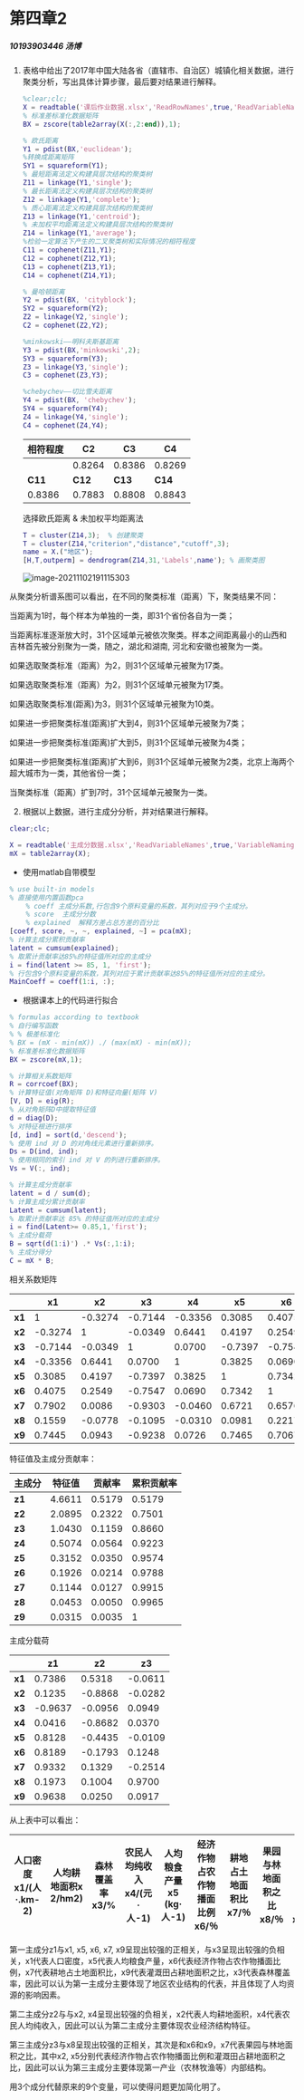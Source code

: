 # 第四章2


##### 10193903446 汤博

1. 表格中给出了2017年中国大陆各省（直辖市、自治区）城镇化相关数据，进行聚类分析，写出具体计算步骤，最后要对结果进行解释。

   ```matlab
   %clear;clc;
   X = readtable('课后作业数据.xlsx','ReadRowNames',true,'ReadVariableNames',true,'VariableNamingRule','preserve');
   % 标准差标准化数据矩阵
   BX = zscore(table2array(X(:,2:end)),1);  
   
   % 欧氏距离
   Y1 = pdist(BX,'euclidean'); 
   %转换成距离矩阵
   SY1 = squareform(Y1);
   % 最短距离法定义构建具层次结构的聚类树
   Z11 = linkage(Y1,'single'); 
   % 最长距离法定义构建具层次结构的聚类树
   Z12 = linkage(Y1,'complete'); 
   % 质心距离法定义构建具层次结构的聚类树
   Z13 = linkage(Y1,'centroid');
   % 未加权平均距离法定义构建具层次结构的聚类树
   Z14 = linkage(Y1,'average');
   %检验一定算法下产生的二叉聚类树和实际情况的相符程度
   C11 = cophenet(Z11,Y1);
   C12 = cophenet(Z12,Y1);
   C13 = cophenet(Z13,Y1);
   C14 = cophenet(Z14,Y1);
   
   % 曼哈顿距离
   Y2 = pdist(BX, 'cityblock');
   SY2 = squareform(Y2);
   Z2 = linkage(Y2,'single'); 
   C2 = cophenet(Z2,Y2);
   
   %minkowski——明科夫斯基距离
   Y3 = pdist(BX,'minkowski',2);
   SY3 = squareform(Y3);
   Z3 = linkage(Y3,'single'); 
   C3 = cophenet(Z3,Y3);
   
   %chebychev——切比雪夫距离
   Y4 = pdist(BX, 'chebychev');
   SY4 = squareform(Y4);
   Z4 = linkage(Y4,'single'); 
   C4 = cophenet(Z4,Y4);
   ```

   | 相符程度 | C2      | C3      | C4      |
   | -------- | ------- | ------- | ------- |
   |          | 0.8264  | 0.8386  | 0.8269  |
   | **C11**  | **C12** | **C13** | **C14** |
   | 0.8386   | 0.7883  | 0.8808  | 0.8843  |

   选择欧氏距离 & 未加权平均距离法

   ```matlab
   T = cluster(Z14,3);  % 创建聚类
   T = cluster(Z14,"criterion","distance","cutoff",3);
   name = X.("地区");
   [H,T,outperm] = dendrogram(Z14,31,'Labels',name'); % 画聚类图
   ```

   ![image-20211102191115303](C:\Users\Wingnes\AppData\Roaming\Typora\typora-user-images\image-20211102191115303.png)

从聚类分析谱系图可以看出，在不同的聚类标准（距离）下，聚类结果不同：

当距离为1时，每个样本为单独的一类，即31个省份各自为一类；

当距离标准逐渐放大时，31个区域单元被依次聚类。样本之间距离最小的山西和吉林首先被分别聚为一类，随之，湖北和湖南, 河北和安徽也被聚为一类。

如果选取聚类标准（距离）为2，则31个区域单元被聚为17类。

如果选取聚类标准（距离）为2，则31个区域单元被聚为17类。

如果选取聚类标准(距离)为3，则31个区域单元被聚为10类。

如果进一步把聚类标准(距离)扩大到4，则31个区域单元被聚为7类；

如果进一步把聚类标准(距离)扩大到5，则31个区域单元被聚为4类；

如果进一步把聚类标准(距离)扩大到6，则31个区域单元被聚为2类，北京上海两个超大城市为一类，其他省份一类；

当聚类标准（距离）扩到7时，31个区域单元被聚为一类。


2. 根据以上数据，进行主成分分析，并对结果进行解释。

```matlab
clear;clc;

X = readtable('主成分数据.xlsx','ReadVariableNames',true,'VariableNamingRule','preserve');
mX = table2array(X);
```



- 使用matlab自带模型

```matlab
% use built-in models 
% 直接使用内置函数pca
    % coeff 主成分系数,行包含9个原料变量的系数，其列对应于9个主成分。
    % score  主成分分数
    % explained  解释方差占总方差的百分比
[coeff, score, ~, ~, explained, ~] = pca(mX);
% 计算主成分累积贡献率
latent = cumsum(explained);
% 取累计贡献率达85%的特征值所对应的主成分
i = find(latent >= 85, 1, 'first');
% 行包含9个原料变量的系数，其列对应于累计贡献率达85%的特征值所对应的主成分。
MainCoeff = coeff(1:i, :);
```



- 根据课本上的代码进行拟合

```matlab
% formulas according to textbook
% 自行编写函数
% % 极差标准化
% BX = (mX - min(mX)) ./ (max(mX) - min(mX));
% 标准差标准化数据矩阵
BX = zscore(mX,1);  

% 计算相关系数矩阵
R = corrcoef(BX); 
% 计算特征值(对角矩阵 D)和特征向量(矩阵 V)
[V, D] = eig(R); 
% 从对角矩阵D中提取特征值
d = diag(D); 
% 对特征根进行排序
[d, ind] = sort(d,'descend');
% 使用 ind 对 D 的对角线元素进行重新排序。
Ds = D(ind, ind);
% 使用相同的索引 ind 对 V 的列进行重新排序。
Vs = V(:, ind);

% 计算主成分贡献率
latent = d / sum(d); 
% 计算主成分累计贡献率
Latent = cumsum(latent);  
% 取累计贡献率达 85% 的特征值所对应的主成分
i = find(Latent>= 0.85,1,'first');
% 主成分载荷
B = sqrt(d(1:i)') .* Vs(:,1:i); 
% 主成分得分
C = mX * B;  
```

相关系数矩阵

|        | x1      | x2      | x3      | x4      | x5      | x6      | x7      | x8      | **x9**  |
| ------ | ------- | ------- | ------- | ------- | ------- | ------- | ------- | ------- | ------- |
| **x1** | 1       | -0.3274 | -0.7144 | -0.3356 | 0.3085  | 0.4075  | 0.7902  | 0.1559  | 0.7445  |
| **x2** | -0.3274 | 1       | -0.0349 | 0.6441  | 0.4197  | 0.2549  | 0.0086  | -0.0778 | 0.0943  |
| **x3** | -0.7144 | -0.0349 | 1       | 0.0700  | -0.7397 | -0.7547 | -0.9303 | -0.1095 | -0.9238 |
| **x4** | -0.3356 | 0.6441  | 0.0700  | 1       | 0.3825  | 0.0690  | -0.0460 | -0.0310 | 0.0726  |
| **x5** | 0.3085  | 0.4197  | -0.7397 | 0.3825  | 1       | 0.7342  | 0.6721  | 0.0981  | 0.7465  |
| **x6** | 0.4075  | 0.2549  | -0.7547 | 0.0690  | 0.7342  | 1       | 0.6576  | 0.2217  | 0.7067  |
| **x7** | 0.7902  | 0.0086  | -0.9303 | -0.0460 | 0.6721  | 0.6576  | 1       | -0.0296 | 0.8904  |
| **x8** | 0.1559  | -0.0778 | -0.1095 | -0.0310 | 0.0981  | 0.2217  | -0.0296 | 1       | 0.2895  |
| **x9** | 0.7445  | 0.0943  | -0.9238 | 0.0726  | 0.7465  | 0.7067  | 0.8904  | 0.2895  | 1       |

特征值及主成分贡献率：

| 主成分 | 特征值 | 贡献率 | 累积贡献率 |
| ------ | ------ | ------ | ---------- |
| **z1** | 4.6611 | 0.5179 | 0.5179     |
| **z2** | 2.0895 | 0.2322 | 0.7501     |
| **z3** | 1.0430 | 0.1159 | 0.8660     |
| **z4** | 0.5074 | 0.0564 | 0.9223     |
| **z5** | 0.3152 | 0.0350 | 0.9574     |
| **z6** | 0.1926 | 0.0214 | 0.9788     |
| **z7** | 0.1144 | 0.0127 | 0.9915     |
| **z8** | 0.0453 | 0.0050 | 0.9965     |
| **z9** | 0.0315 | 0.0035 | 1          |

主成分载荷

|        | z1      | z2      | z3      |
| ------ | ------- | ------- | ------- |
| **x1** | 0.7386  | 0.5318  | -0.0611 |
| **x2** | 0.1235  | -0.8868 | -0.0282 |
| **x3** | -0.9637 | -0.0956 | 0.0949  |
| **x4** | 0.0416  | -0.8682 | 0.0370  |
| **x5** | 0.8128  | -0.4435 | -0.0109 |
| **x6** | 0.8189  | -0.1793 | 0.1248  |
| **x7** | 0.9332  | 0.1329  | -0.2514 |
| **x8** | 0.1973  | 0.1004  | 0.9700  |
| **x9** | 0.9638  | 0.0250  | 0.0917  |

从上表中可以看出：

| 人口密度x1/(人·.km-2) | 人均耕地面积x 2/hm2) | 森林覆盖率x3/% | 农民人均纯收入x4/(元·人-1) | 人均粮食产量x5 (kg·人-1) | 经济作物占农作物播面比例x6/％ | 耕地占土地面积比x7/％ | 果园与林地面积之比x8/％ | 灌溉田占耕地面积之比x9/％ |
| --------------------- | -------------------- | -------------- | -------------------------- | ------------------------ | ----------------------------- | --------------------- | ----------------------- | ------------------------- |

第一主成分z1与x1, x5, x6, x7, x9呈现出较强的正相关，与x3呈现出较强的负相关，x1代表人口密度，x5代表人均粮食产量，x6代表经济作物占农作物播面比例，x7代表耕地占土地面积比，x9代表灌溉田占耕地面积之比，x3代表森林覆盖率，因此可以认为第一主成分主要体现了地区农业结构的代表，并且体现了人均资源的影响因素。

第二主成分z2与与x2, x4呈现出较强的负相关，x2代表人均耕地面积，x4代表农民人均纯收入，因此可以认为第二主成分主要体现农业经济结构特征。

第三主成分z3与x8呈现出较强的正相关，其次是和x6和x9，x7代表果园与林地面积之比，其中x2, x5分别代表经济作物占农作物播面比例和灌溉田占耕地面积之比，因此可以认为第三主成分主要体现第一产业（农林牧渔等）内部结构。

用3个成分代替原来的9个变量，可以使得问题更加简化明了。
